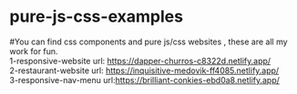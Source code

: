 # pure-js-css-examples
#You can find css components and pure js/css websites , these are all my work for fun.
<br/>
1-responsive-website url: https://dapper-churros-c8322d.netlify.app/
<br/>
2-restaurant-website url: https://inquisitive-medovik-ff4085.netlify.app/
<br/>
3-responsive-nav-menu url:https://brilliant-conkies-ebd0a8.netlify.app/

